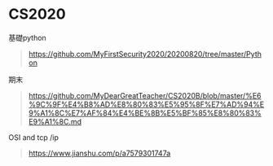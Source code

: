 # CS2020
基礎python
>https://github.com/MyFirstSecurity2020/20200820/tree/master/Python  

期末  
>https://github.com/MyDearGreatTeacher/CS2020B/blob/master/%E6%9C%9F%E4%B8%AD%E8%80%83%E5%95%8F%E7%AD%94%E9%A1%8C%E7%AF%84%E4%BE%8B%E5%BF%85%E8%80%83%E9%A1%8C.md    

OSI and  tcp /ip
>https://www.jianshu.com/p/a7579301747a
